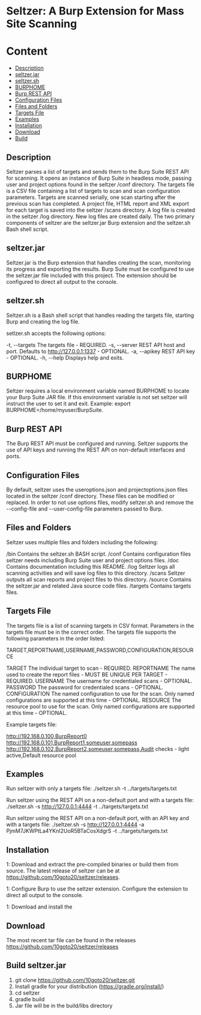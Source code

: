 # Seltzer: A Burp Extension for Mass Site Scanning

# Content
- [Description](#Description)
- [seltzer.jar](#seltzer.jar)
- [seltzer.sh](#seltzer.sh)
- [BURPHOME](#BURPHOME)
- [Burp REST API](#Burp-REST-API)
- [Configuration Files](#Configuration-Files)
- [Files and Folders](#Files-and-Folders)
- [Targets File](#Targets-File)
- [Examples](#Examples)
- [Installation](#Installation)
- [Download](#Download)
- [Build](#Build-seltzer.jar)

## Description

Seltzer parses a list of targets and sends them to the Burp Suite REST API for scanning.
It opens an instance of Burp Suite in headless mode, passing user and project options found in the seltzer /conf directory.
The targets file is a CSV file containing a list of targets to scan and scan configuration parameters.
Targets are scanned serially, one scan starting after the previous scan has completed.
A project file, HTML report and XML export for each target is saved into the seltzer /scans directory.
A log file is created in the seltzer /log directory.  New log files are created daily.
The two primary components of seltzer are the seltzer.jar Burp extension and the seltzer.sh Bash shell script.

## seltzer.jar

Seltzer.jar is the Burp extension that handles creating the scan, monitoring its progress and exporting the results.
Burp Suite must be configured to use the seltzer.jar file included with this project.
The extension should be configured to direct all output to the console.

## seltzer.sh
Seltzer.sh is a Bash shell script that handles reading the targets file, starting Burp and creating the log file.

setlzer.sh accepts the following options:

-t, --targets	The targets file - REQUIRED.
-s, --server	REST API host and port.  Defaults to http://127.0.0.1:1337 - OPTIONAL.
-a, --apikey	REST API key - OPTIONAL.
-h, --help	Displays help and exits.

## BURPHOME

Seltzer requires a local environment variable named BURPHOME to locate your Burp Suite JAR file.
If this environment variable is not set seltzer will instruct the user to set it and exit.
Example: export BURPHOME=/home/myuser/BurpSuite.

## Burp REST API

The Burp REST API must be configured and running.
Seltzer supports the use of API keys and running the REST API on non-default interfaces and ports.

## Configuration Files

By default, seltzer uses the useroptions.json and projectoptions.json files located in the seltzer /conf directory.
These files can be modified or replaced.
In order to not use options files, modify seltzer.sh and remove the --config-file and --user-config-file parameters passed to Burp.

## Files and Folders

Seltzer uses multiple files and folders including the following:

/bin		Contains the seltzer.sh BASH script.
/conf		Contains configuration files seltzer needs including Burp Suite user and project options files.
/doc		Contains documentation including this README.
/log		Seltzer logs all scanning activities and will save log files to this directory.
/scans		Seltzer outputs all scan reports and project files to this directory.
/source		Contains the seltzer.jar and related Java source code files.
/targets	Contains targets files.

## Targets File

The targets file is a list of scanning targets in CSV format.
Parameters in the targets file must be in the correct order.
The targets file supports the following parameters in the order listed:

TARGET,REPORTNAME,USERNAME,PASSWORD,CONFIGURATION,RESOURCE

TARGET		The individual target to scan - REQUIRED.
REPORTNAME	The name used to create the report files - MUST BE UNIQUE PER TARGET - REQUIRED.
USERNAME	The username for credentialed scans - OPTIONAL.
PASSWORD	The password for credentialed scans - OPTIONAL.
CONFIGURATION	The named configuration to use for the scan.  Only named configurations are supported at this time - OPTIONAL.
RESOURCE	The resource pool to use for the scan.  Only named configurations are supported at this time - OPTIONAL.

Example targets file:

http://192.168.0.100,BurpReport0
http://192.168.0.101,BurpReport1,someuser,somepass
http://192.168.0.102,BurpReport2,someuser,somepass,Audit checks - light active,Default resource pool

## Examples

Run seltzer with only a targets file:
./seltzer.sh -t ../targets/targets.txt

Run seltzer using the REST API on a non-default port and with a targets file:
./seltzer.sh -s http://127.0.0.1:4444 -t ../targets/targets.txt

Run seltzer using the REST API on a non-default port, with an API key and with a targets file:
./seltzer.sh -s http://127.0.0.1:4444 -a PjmM7JKWPtLa4YKnI2UoR5BTaCosXdgrS -t ../targets/targets.txt

## Installation 

1: Download and extract the pre-compiled binaries or build them from source.  The latest release of seltzer can be at https://github.com/10goto20/seltzer/releases.

1: Configure Burp to use the seltzer extension.  Configure the extension to direct all output to the console.

1: Download and install the 

## Download

The most recent tar file can be found in the releases https://github.com/10goto20/seltzer/releases

## Build seltzer.jar

1. git clone https://github.com/10goto20/seltzer.git
2. Install gradle for your distribution (https://gradle.org/install/)
3. cd seltzer
4. gradle build
5. Jar file will be in the build/libs directory

